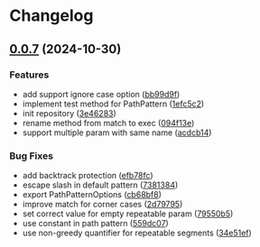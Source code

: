 # Changelog

## [0.0.7](https://github.com/stenin-nikita/route-peek/compare/v0.0.6...v0.0.7) (2024-10-30)


### Features

* add support ignore case option ([bb99d9f](https://github.com/stenin-nikita/route-peek/commit/bb99d9fb3927a2ca0b57d97957ebcb1f38a2a343))
* implement test method for PathPattern ([1efc5c2](https://github.com/stenin-nikita/route-peek/commit/1efc5c2d5c54280bcafcc366254b8af4d0e1b1f3))
* init repository ([3e46283](https://github.com/stenin-nikita/route-peek/commit/3e462836aa3d2551bd7fa0b4e0c9ee6fcb4ed22e))
* rename method from match to exec ([094f13e](https://github.com/stenin-nikita/route-peek/commit/094f13ef6acd56c89f8e06df70e01e0c422e03b6))
* support multiple param with same name ([acdcb14](https://github.com/stenin-nikita/route-peek/commit/acdcb1451eb2a73df24b23b8355348a80755bb6c))


### Bug Fixes

* add backtrack protection ([efb78fc](https://github.com/stenin-nikita/route-peek/commit/efb78fce6e980b1c29173f092966502e78c435bb))
* escape slash in default pattern ([7381384](https://github.com/stenin-nikita/route-peek/commit/7381384171b21d579ca4e0cc7497e11f1ab41139))
* export PathPatternOptions ([cb68bf8](https://github.com/stenin-nikita/route-peek/commit/cb68bf83aa70adf07fec35f1b7521d02c0f15051))
* improve match for corner cases ([2d79795](https://github.com/stenin-nikita/route-peek/commit/2d797954f0b8a1ce337761c67dc754835a39398f))
* set correct value for empty repeatable param ([79550b5](https://github.com/stenin-nikita/route-peek/commit/79550b5b0e56d39cc460a5cd5d7497a146512dd3))
* use constant in path pattern ([559dc07](https://github.com/stenin-nikita/route-peek/commit/559dc07ac39148883f6ffd2dabd2019fa3f227b1))
* use non-greedy quantifier for repeatable segments ([34e51ef](https://github.com/stenin-nikita/route-peek/commit/34e51efd5642a928b1422917927f3976c197b52a))
